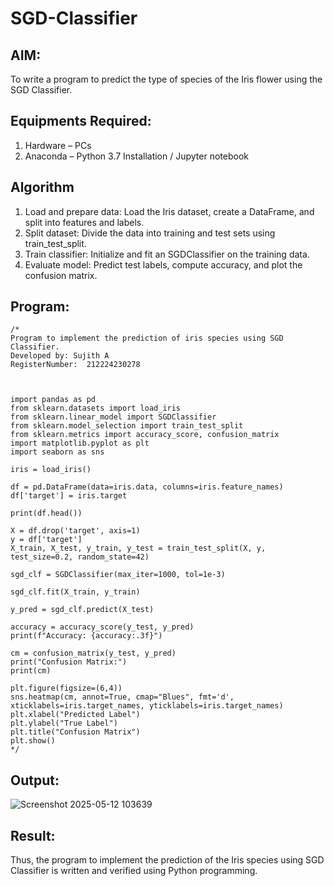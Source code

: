# SGD-Classifier
## AIM:
To write a program to predict the type of species of the Iris flower using the SGD Classifier.

## Equipments Required:
1. Hardware – PCs
2. Anaconda – Python 3.7 Installation / Jupyter notebook

## Algorithm
1. Load and prepare data: Load the Iris dataset, create a DataFrame, and split into features and labels.
2. Split dataset: Divide the data into training and test sets using train_test_split.
3. Train classifier: Initialize and fit an SGDClassifier on the training data.
4. Evaluate model: Predict test labels, compute accuracy, and plot the confusion matrix. 

## Program:
```
/*
Program to implement the prediction of iris species using SGD Classifier.
Developed by: Sujith A
RegisterNumber:  212224230278



import pandas as pd
from sklearn.datasets import load_iris
from sklearn.linear_model import SGDClassifier
from sklearn.model_selection import train_test_split
from sklearn.metrics import accuracy_score, confusion_matrix
import matplotlib.pyplot as plt
import seaborn as sns

iris = load_iris()

df = pd.DataFrame(data=iris.data, columns=iris.feature_names)
df['target'] = iris.target

print(df.head())

X = df.drop('target', axis=1)
y = df['target']
X_train, X_test, y_train, y_test = train_test_split(X, y, test_size=0.2, random_state=42)

sgd_clf = SGDClassifier(max_iter=1000, tol=1e-3)

sgd_clf.fit(X_train, y_train)

y_pred = sgd_clf.predict(X_test)

accuracy = accuracy_score(y_test, y_pred)
print(f"Accuracy: {accuracy:.3f}")

cm = confusion_matrix(y_test, y_pred)
print("Confusion Matrix:")
print(cm)

plt.figure(figsize=(6,4))
sns.heatmap(cm, annot=True, cmap="Blues", fmt='d', xticklabels=iris.target_names, yticklabels=iris.target_names)
plt.xlabel("Predicted Label")
plt.ylabel("True Label")
plt.title("Confusion Matrix")
plt.show()
*/
```

## Output:
![Screenshot 2025-05-12 103639](https://github.com/user-attachments/assets/4d328009-f702-4829-8bd8-9b9a813213dd)



## Result:
Thus, the program to implement the prediction of the Iris species using SGD Classifier is written and verified using Python programming.
